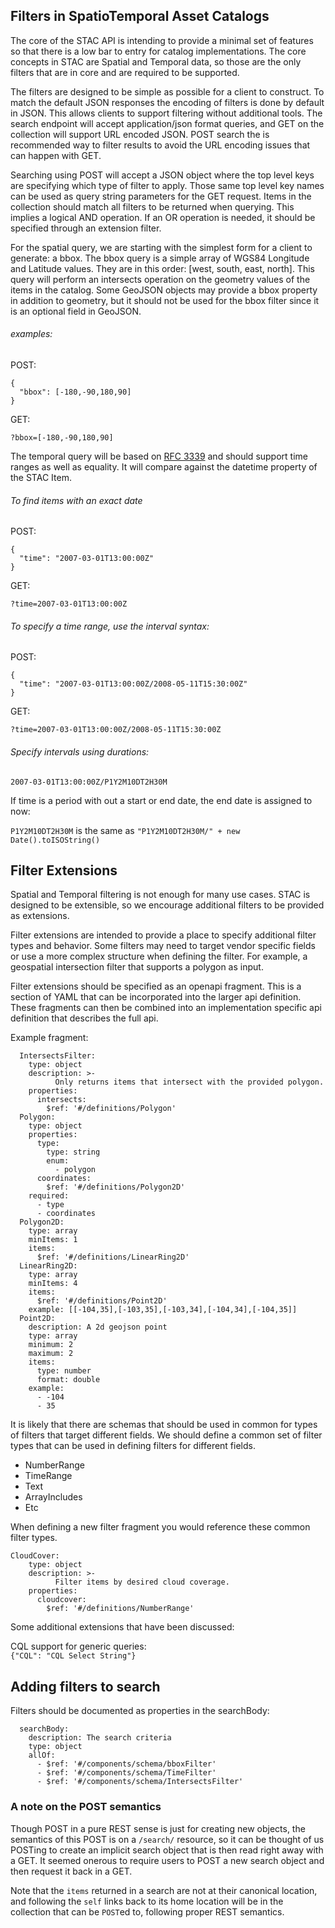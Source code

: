## Filters in SpatioTemporal Asset Catalogs

The core of the STAC API is intending to provide a minimal set of features so that there is a low bar to entry for catalog
implementations. The core concepts in STAC are Spatial and Temporal data, so those are the only filters that are in core
and are required to be supported.

The filters are designed to be simple as possible for a client to construct. To match the default JSON responses the 
encoding of filters is done by default in JSON. This allows clients to support filtering without additional tools. The 
search endpoint will accept application/json format queries, and GET on the collection will support URL encoded JSON. POST 
search the is recommended way to filter results to avoid the URL encoding issues that can happen with GET. 

Searching using POST will accept a JSON object where the top level keys are specifying which type of filter
to apply. Those same top level key names can be used as query string parameters for the GET request. Items in the collection 
should match all filters to be returned when querying. This implies a logical AND operation. If
an OR operation is needed, it should be specified through an extension filter.

For the spatial query, we are starting with the simplest form for a client to generate: a bbox. The bbox query 
is a simple array of WGS84 Longitude and Latitude values. They are in this order: [west, south, east, north]. 
This query will perform an intersects operation on the geometry values of the items in the catalog. Some GeoJSON 
objects may provide a bbox property in addition to geometry, but it should not be used for the bbox filter since
it is an optional field in GeoJSON.

###### examples: ######
POST:
```
{
  "bbox": [-180,-90,180,90]
}
```

GET:
```
?bbox=[-180,-90,180,90]
```

The temporal query will be based on [RFC 3339](https://tools.ietf.org/html/rfc3339) and should support time ranges as well as equality. It will compare against the datetime property of the STAC Item.

###### To find items with an exact date ######

POST:
```
{
  "time": "2007-03-01T13:00:00Z"
}
```

GET:
```
?time=2007-03-01T13:00:00Z
```

###### To specify a time range, use the interval syntax: ######

POST:
```
{
  "time": "2007-03-01T13:00:00Z/2008-05-11T15:30:00Z"
}
```

GET: 
```
?time=2007-03-01T13:00:00Z/2008-05-11T15:30:00Z
```

###### Specify intervals using durations:  ######

`2007-03-01T13:00:00Z/P1Y2M10DT2H30M`

If time is a period with out a start or end date, the end date is assigned to now:

`P1Y2M10DT2H30M` is the same as `"P1Y2M10DT2H30M/" + new Date().toISOString()`




Filter Extensions
-----------------

Spatial and Temporal filtering is not enough for many use cases. STAC is designed to be extensible, so we encourage additional filters to be provided as extensions.

Filter extensions are intended to provide a place to specify additional filter types and behavior. Some filters may need to target vendor specific fields or use a more complex structure when defining the filter. For example, a geospatial intersection filter that supports a polygon as input.

Filter extensions should be specified as an openapi fragment. This is a section of YAML that can be incorporated into the larger api definition. These fragments can then be combined into an implementation specific api definition that describes the full api.

Example fragment:
```
  IntersectsFilter:
    type: object
    description: >-
          Only returns items that intersect with the provided polygon.
    properties:
      intersects:
        $ref: '#/definitions/Polygon'
  Polygon:
    type: object
    properties:
      type:
        type: string
        enum:
          - polygon
      coordinates:
        $ref: '#/definitions/Polygon2D'
    required:
      - type
      - coordinates
  Polygon2D:
    type: array
    minItems: 1
    items:
      $ref: '#/definitions/LinearRing2D'
  LinearRing2D:
    type: array
    minItems: 4
    items:
      $ref: '#/definitions/Point2D'
    example: [[-104,35],[-103,35],[-103,34],[-104,34],[-104,35]]
  Point2D:
    description: A 2d geojson point
    type: array
    minimum: 2
    maximum: 2
    items:
      type: number
      format: double
    example:
      - -104
      - 35
```

It is likely that there are schemas that should be used in common for types of filters that target different fields. We should define a common set of filter types that can be used in defining filters for different fields.
- NumberRange
- TimeRange
- Text
- ArrayIncludes
- Etc

When defining a new filter fragment you would reference these common filter types.
```
CloudCover:
    type: object
    description: >-
          Filter items by desired cloud coverage.
    properties:
      cloudcover:
        $ref: '#/definitions/NumberRange'
```

Some additional extensions that have been discussed:

CQL support for generic queries:  
`{"CQL": "CQL Select String"}`


Adding filters to search
------------------------

Filters should be documented as properties in the searchBody:
```
  searchBody:
    description: The search criteria
    type: object
    allOf:
      - $ref: '#/components/schema/bboxFilter'
      - $ref: '#/components/schema/TimeFilter'
      - $ref: '#/components/schema/IntersectsFilter'
```

### A note on the POST semantics

Though POST in a pure REST sense is just for creating new objects, the semantics of this POST is on a `/search/` resource, so 
it can be thought of us POSTing to create an implicit search object that is then read right away with a GET. It seemed
onerous to require users to POST a new search object and then request it back in a GET.

Note that the `items` returned in a search are not at their canonical location, and following the `self` links back to 
its home location will be in the collection that can be `POST`ed to, following proper REST semantics.

